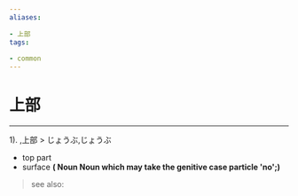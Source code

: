 ```yaml
---
aliases:
    
- 上部
tags:
    
- common
---
```


# 上部
---
1).
,上部 > じょうぶ,じょうぶ

- top part
- surface
**( Noun Noun which may take the genitive case particle 'no';)**
> see also: 
            